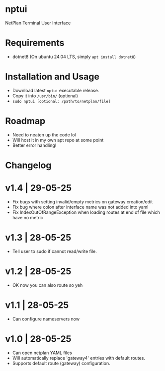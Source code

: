 # nptui
NetPlan Terminal User Interface

# Requirements
- dotnet8 (On ubuntu 24.04 LTS, simply `apt install dotnet8`)

# Installation and Usage
- Download latest `nptui` executable release.
- Copy it into `/usr/bin/` (optional)
- `sudo nptui [optional: /path/to/netplan/file]`

# Roadmap
- Need to neaten up the code lol
- Will host it in my own apt repo at some point
- Better error handling!

# Changelog
# v1.4 | 29-05-25
- Fix bugs with setting invalid/empty metrics on gateway creation/edit
- Fix bug where colon after interface name was not added into yaml
- Fix IndexOutOfRangeException when loading routes at end of file which have no metric

# v1.3 | 28-05-25
- Tell user to sudo if cannot read/write file.

# v1.2 | 28-05-25
- OK now you can also route so yeh

# v1.1 | 28-05-25
- Can configure nameservers now

# v1.0 | 28-05-25
- Can open netplan YAML files
- Will automatically replace 'gateway4' entries with default routes.
- Supports default route (gateway) configuration.
